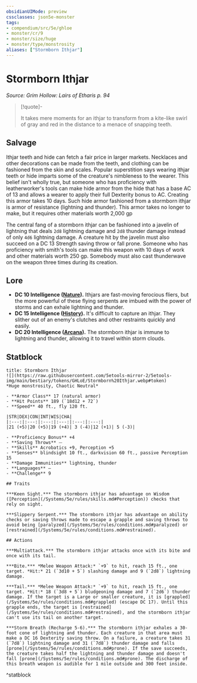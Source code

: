 ```yaml
---
obsidianUIMode: preview
cssclasses: json5e-monster
tags:
- compendium/src/5e/ghloe
- monster/cr/9
- monster/size/huge
- monster/type/monstrosity
aliases: ["Stormborn Ithjar"]
---
```

# Stormborn Ithjar
*Source: Grim Hollow: Lairs of Etharis p. 94*  

> [!quote]-  
> 
> It takes mere moments for an ithjar to transform from a kite-like swirl of gray and red in the distance to a menace of snapping teeth.

## Salvage

Ithjar teeth and hide can fetch a fair price in larger markets. Necklaces and other decorations can be made from the teeth, and clothing can be fashioned from the skin and scales. Popular superstition says wearing ithjar teeth or hide imparts some of the creature's nimbleness to the wearer. This belief isn't wholly true, but someone who has proficiency with leatherworker's tools can make hide armor from the hide that has a base AC of 13 and allows a wearer to apply their full Dexterity bonus to AC. Creating this armor takes 10 days. Such hide armor fashioned from a stormborn ithjar is armor of resistance (lightning and thunder). This armor takes no longer to make, but it requires other materials worth 2,000 gp

The central fang of a stormborn ithjar can be fashioned into a javelin of lightning that deals `2d8` lightning damage and `2d8` thunder damage instead of only `4d6` lightning damage. A creature hit by the javelin must also succeed on a DC 13 Strength saving throw or fall prone. Someone who has proficiency with smith's tools can make this weapon with 10 days of work and other materials worth 250 gp. Somebody must also cast thunderwave on the weapon three times during its creation.

## Lore

- **DC 10 Intelligence ([Nature](/Systems/5e/rules/skills.md#Nature)).** Ithjars are fast-moving ferocious fliers, but the more powerful of these flying serpents are imbued with the power of storms and can exhale lightning and thunder.  
- **DC 15 Intelligence ([History](/Systems/5e/rules/skills.md#History)).** It's difficult to capture an ithjar. They slither out of an enemy's clutches and other restraints quickly and easily.  
- **DC 20 Intelligence ([Arcana](/Systems/5e/rules/skills.md#Arcana)).** The stormborn ithjar is immune to lightning and thunder, allowing it to travel within storm clouds.  

## Statblock

```ad-statblock
title: Stormborn Ithjar
![](https://raw.githubusercontent.com/5etools-mirror-2/5etools-img/main/bestiary/tokens/GHLoE/Stormborn%20Ithjar.webp#token)
*Huge monstrosity, Chaotic Neutral*

- **Armor Class** 17 (natural armor)
- **Hit Points** 189 (`18d12 + 72`)
- **Speed** 40 ft., fly 120 ft.

|STR|DEX|CON|INT|WIS|CHA|
|:---:|:---:|:---:|:---:|:---:|:---:|
|21 (+5)|20 (+5)|19 (+4)| 3 (-4)|12 (+1)| 5 (-3)|

- **Proficiency Bonus** +4
- **Saving Throws** ⏤
- **Skills** Acrobatics +9, Perception +5
- **Senses** blindsight 10 ft., darkvision 60 ft., passive Perception 15
- **Damage Immunities** lightning, thunder
- **Languages** —
- **Challenge** 9

## Traits

***Keen Sight.*** The stormborn ithjar has advantage on Wisdom ([Perception](/Systems/5e/rules/skills.md#Perception)) checks that rely on sight.

***Slippery Serpent.*** The stormborn ithjar has advantage on ability checks or saving throws made to escape a grapple and saving throws to avoid being [paralyzed](/Systems/5e/rules/conditions.md#paralyzed) or [restrained](/Systems/5e/rules/conditions.md#restrained).

## Actions

***Multiattack.*** The stormborn ithjar attacks once with its bite and once with its tail.

***Bite.*** *Melee Weapon Attack:* `+9` to hit, reach 15 ft., one target. *Hit:* 21 (`3d10 + 5`) slashing damage and 9 (`2d8`) lightning damage.

***Tail.*** *Melee Weapon Attack:* `+9` to hit, reach 15 ft., one target. *Hit:* 18 (`3d8 + 5`) bludgeoning damage and 7 (`2d6`) thunder damage. If the target is a Large or smaller creature, it is [grappled](/Systems/5e/rules/conditions.md#grappled) (escape DC 17). Until this grapple ends, the target is [restrained](/Systems/5e/rules/conditions.md#restrained), and the stormborn ithjar can't use its tail on another target.

***Storm Breath (Recharge 5-6).*** The stormborn ithjar exhales a 30-foot cone of lightning and thunder. Each creature in that area must make a DC 16 Dexterity saving throw. On a failure, a creature takes 31 (`7d8`) lightning damage and 31 (`7d8`) thunder damage and falls [prone](/Systems/5e/rules/conditions.md#prone). If the save succeeds, the creature takes half the lightning and thunder damage and doesn't fall [prone](/Systems/5e/rules/conditions.md#prone). The discharge of this breath weapon is audible for 1 mile outside and 300 feet inside.
```
^statblock